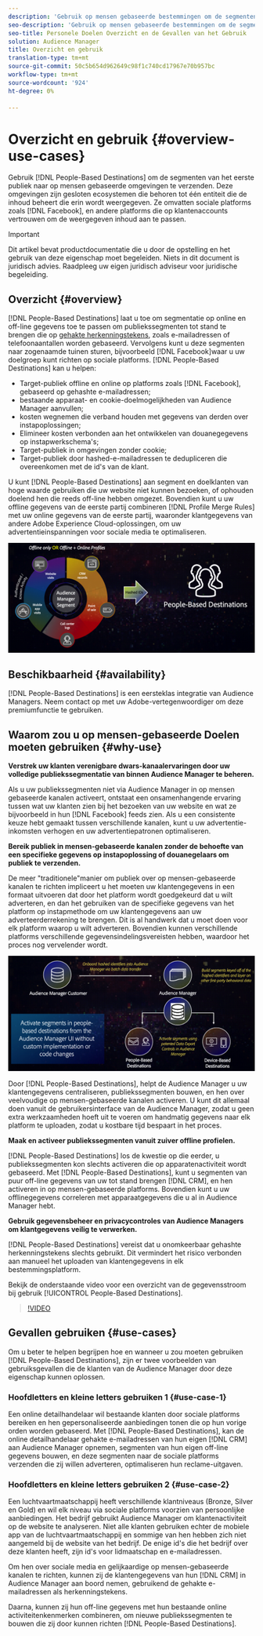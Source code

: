 ```yaml
---
description: 'Gebruik op mensen gebaseerde bestemmingen om de segmenten van het eerste-partijpubliek naar op mensen-gebaseerde milieu''s te verzenden. Deze omgevingen zijn gesloten ecosystemen die behoren tot één entiteit die de inhoud beheert die erin wordt weergegeven. Hieronder vallen sociale platforms zoals Facebook en andere platforms die afhankelijk zijn van klantenaccounts om de weergegeven inhoud aan te passen. '
seo-description: 'Gebruik op mensen gebaseerde bestemmingen om de segmenten van het eerste-partijpubliek naar op mensen-gebaseerde milieu''s te verzenden. Deze omgevingen zijn gesloten ecosystemen die behoren tot één entiteit die de inhoud beheert die erin wordt weergegeven. Hieronder vallen sociale platforms zoals Facebook en andere platforms die afhankelijk zijn van klantenaccounts om de weergegeven inhoud aan te passen.  '
seo-title: Personele Doelen Overzicht en de Gevallen van het Gebruik
solution: Audience Manager
title: Overzicht en gebruik
translation-type: tm+mt
source-git-commit: 50c5b654d962649c98f1c740cd17967e70b957bc
workflow-type: tm+mt
source-wordcount: '924'
ht-degree: 0%

---
```



# Overzicht en gebruik {#overview-use-cases}

Gebruik [!DNL People-Based Destinations] om de segmenten van het eerste publiek naar op mensen gebaseerde omgevingen te verzenden. Deze omgevingen zijn gesloten ecosystemen die behoren tot één entiteit die de inhoud beheert die erin wordt weergegeven. Ze omvatten sociale platforms zoals [!DNL Facebook], en andere platforms die op klantenaccounts vertrouwen om de weergegeven inhoud aan te passen.

>[!IMPORTANT]
>Dit artikel bevat productdocumentatie die u door de opstelling en het gebruik van deze eigenschap moet begeleiden. Niets in dit document is juridisch advies. Raadpleeg uw eigen juridisch adviseur voor juridische begeleiding.

## Overzicht {#overview}

[!DNL People-Based Destinations] laat u toe om segmentatie op online en off-line gegevens toe te passen om publiekssegmenten tot stand te brengen die op [gehakte herkenningstekens](people-based-destinations-prerequisites.md#hashing-requirements), zoals e-mailadressen of telefoonaantallen worden gebaseerd. Vervolgens kunt u deze segmenten naar zogenaamde tuinen sturen, bijvoorbeeld [!DNL Facebook]waar u uw doelgroep kunt richten op sociale platforms. [!DNL People-Based Destinations] kan u helpen:

* Target-publiek offline en online op platforms zoals [!DNL Facebook], gebaseerd op gehashte e-mailadressen;
* bestaande apparaat- en cookie-doelmogelijkheden van Audience Manager aanvullen;
* kosten wegnemen die verband houden met gegevens van derden over instapoplossingen;
* Elimineer kosten verbonden aan het ontwikkelen van douanegegevens op instapwerkschema&#39;s;
* Target-publiek in omgevingen zonder cookie;
* Target-publiek door hashed-e-mailadressen te dedupliceren die overeenkomen met de id&#39;s van de klant.

U kunt [!DNL People-Based Destinations] aan segment en doelklanten van hoge waarde gebruiken die uw website niet kunnen bezoeken, of ophouden doelend hen die reeds off-line hebben omgezet. Bovendien kunt u uw offline gegevens van de eerste partij combineren [!DNL Profile Merge Rules] met uw online gegevens van de eerste partij, waaronder klantgegevens van andere Adobe Experience Cloud-oplossingen, om uw advertentieinspanningen voor sociale media te optimaliseren.

![pbd-overzicht](assets/pbd-overview.png)

## Beschikbaarheid {#availability}

[!DNL People-Based Destinations] is een eersteklas integratie van Audience Managers. Neem contact op met uw Adobe-vertegenwoordiger om deze premiumfunctie te gebruiken.

## Waarom zou u op mensen-gebaseerde Doelen moeten gebruiken {#why-use}

**Verstrek uw klanten verenigbare dwars-kanaalervaringen door uw volledige publiekssegmentatie van binnen Audience Manager te beheren.**

Als u uw publiekssegmenten niet via Audience Manager in op mensen gebaseerde kanalen activeert, ontstaat een onsamenhangende ervaring tussen wat uw klanten zien bij het bezoeken van uw website en wat ze bijvoorbeeld in hun [!DNL Facebook] feeds zien. Als u een consistente keuze hebt gemaakt tussen verschillende kanalen, kunt u uw advertentie-inkomsten verhogen en uw advertentiepatronen optimaliseren.

**Bereik publiek in mensen-gebaseerde kanalen zonder de behoefte van een specifieke gegevens op instapoplossing of douanegelaars om publiek te verzenden.**

De meer &quot;traditionele&quot;manier om publiek over op mensen-gebaseerde kanalen te richten impliceert u het moeten uw klantengegevens in een formaat uitvoeren dat door het platform wordt goedgekeurd dat u wilt adverteren, en dan het gebruiken van de specifieke gegevens van het platform op instapmethode om uw klantengegevens aan uw adverteerderrekening te brengen. Dit is al handwerk dat u moet doen voor elk platform waarop u wilt adverteren. Bovendien kunnen verschillende platforms verschillende gegevensindelingsvereisten hebben, waardoor het proces nog vervelender wordt.

![pbd-overzicht](assets/pbd-diagram.png)

Door [!DNL People-Based Destinations], helpt de Audience Manager u uw klantengegevens centraliseren, publiekssegmenten bouwen, en hen over veelvoudige op mensen-gebaseerde kanalen activeren. U kunt dit allemaal doen vanuit de gebruikersinterface van de Audience Manager, zodat u geen extra werkzaamheden hoeft uit te voeren om handmatig gegevens naar elk platform te uploaden, zodat u kostbare tijd bespaart in het proces.

**Maak en activeer publiekssegmenten vanuit zuiver offline profielen.**

[!DNL People-Based Destinations] los de kwestie op die eerder, u publiekssegmenten kon slechts activeren die op apparatenactiviteit wordt gebaseerd. Met [!DNL People-Based Destinations], kunt u segmenten van puur off-line gegevens van uw tot stand brengen [!DNL CRM], en hen activeren in op mensen-gebaseerde platforms. Bovendien kunt u uw offlinegegevens correleren met apparaatgegevens die u al in Audience Manager hebt.

**Gebruik gegevensbeheer en privacycontroles van Audience Managers om klantgegevens veilig te verwerken.**

[!DNL People-Based Destinations] vereist dat u onomkeerbaar gehashte herkenningstekens slechts gebruikt. Dit vermindert het risico verbonden aan manueel het uploaden van klantengegevens in elk bestemmingsplatform.

Bekijk de onderstaande video voor een overzicht van de gegevensstroom bij gebruik [!UICONTROL People-Based Destinations].

>[!VIDEO](https://video.tv.adobe.com/v/28968/)

## Gevallen gebruiken {#use-cases}

Om u beter te helpen begrijpen hoe en wanneer u zou moeten gebruiken [!DNL People-Based Destinations], zijn er twee voorbeelden van gebruiksgevallen die de klanten van de Audience Manager door deze eigenschap kunnen oplossen.

### Hoofdletters en kleine letters gebruiken 1 {#use-case-1}

Een online detailhandelaar wil bestaande klanten door sociale platforms bereiken en hen gepersonaliseerde aanbiedingen tonen die op hun vorige orden worden gebaseerd. Met [!DNL People-Based Destinations], kan de online detailhandelaar gehakte e-mailadressen van hun eigen [!DNL CRM] aan Audience Manager opnemen, segmenten van hun eigen off-line gegevens bouwen, en deze segmenten naar de sociale platforms verzenden die zij willen adverteren, optimaliseren hun reclame-uitgaven.

### Hoofdletters en kleine letters gebruiken 2 {#use-case-2}

Een luchtvaartmaatschappij heeft verschillende klantniveaus (Bronze, Silver en Gold) en wil elk niveau via sociale platforms voorzien van persoonlijke aanbiedingen. Het bedrijf gebruikt Audience Manager om klantenactiviteit op de website te analyseren. Niet alle klanten gebruiken echter de mobiele app van de luchtvaartmaatschappij en sommige van hen hebben zich niet aangemeld bij de website van het bedrijf. De enige id&#39;s die het bedrijf over deze klanten heeft, zijn id&#39;s voor lidmaatschap en e-mailadressen.

Om hen over sociale media en gelijkaardige op mensen-gebaseerde kanalen te richten, kunnen zij de klantengegevens van hun [!DNL CRM] in Audience Manager aan boord nemen, gebruikend de gehakte e-mailadressen als herkenningstekens.

Daarna, kunnen zij hun off-line gegevens met hun bestaande online activiteitenkenmerken combineren, om nieuwe publiekssegmenten te bouwen die zij door kunnen richten [!DNL People-Based Destinations].
